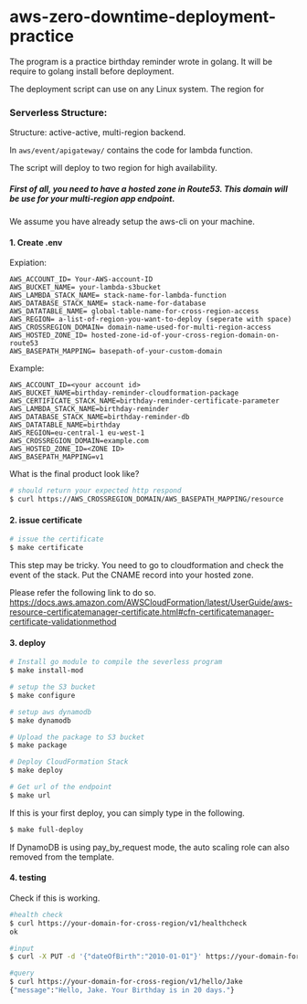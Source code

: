# aws-zero-downtime-deployment-practice
The program is a practice birthday reminder wrote in golang. It will be require to golang install before deployment.

The deployment script can use on any Linux system. The region for 

### Serverless Structure:
Structure: active-active, multi-region backend.

In `aws/event/apigateway/` contains the code for lambda function.

The script will deploy to two region for high availability.  

##### First of all, you need to have a hosted zone in Route53. This domain will be use for your multi-region app endpoint.

We assume you have already setup the aws-cli on your machine.

#### 1. Create .env

Expiation:
```
AWS_ACCOUNT_ID= Your-AWS-account-ID
AWS_BUCKET_NAME= your-lambda-s3bucket
AWS_LAMBDA_STACK_NAME= stack-name-for-lambda-function
AWS_DATABASE_STACK_NAME= stack-name-for-database
AWS_DATATABLE_NAME= global-table-name-for-cross-region-access
AWS_REGION= a-list-of-region-you-want-to-deploy (seperate with space)
AWS_CROSSREGION_DOMAIN= domain-name-used-for-multi-region-access
AWS_HOSTED_ZONE_ID= hosted-zone-id-of-your-cross-region-domain-on-route53
AWS_BASEPATH_MAPPING= basepath-of-your-custom-domain
```

Example:
```
AWS_ACCOUNT_ID=<your account id>
AWS_BUCKET_NAME=birthday-reminder-cloudformation-package
AWS_CERTIFICATE_STACK_NAME=birthday-reminder-certificate-parameter
AWS_LAMBDA_STACK_NAME=birthday-reminder
AWS_DATABASE_STACK_NAME=birthday-reminder-db
AWS_DATATABLE_NAME=birthday
AWS_REGION=eu-central-1 eu-west-1
AWS_CROSSREGION_DOMAIN=example.com
AWS_HOSTED_ZONE_ID=<ZONE ID>
AWS_BASEPATH_MAPPING=v1
```

What is the final product look like?
```bash
# should return your expected http respond
$ curl https://AWS_CROSSREGION_DOMAIN/AWS_BASEPATH_MAPPING/resource
```

#### 2. issue certificate
```bash
# issue the certificate
$ make certificate
```
This step may be tricky. You need to go to cloudformation and check the event of the stack. Put the CNAME record into your hosted zone.

Please refer the following link to do so.
https://docs.aws.amazon.com/AWSCloudFormation/latest/UserGuide/aws-resource-certificatemanager-certificate.html#cfn-certificatemanager-certificate-validationmethod

#### 3. deploy
```bash
# Install go module to compile the severless program
$ make install-mod

# setup the S3 bucket
$ make configure

# setup aws dynamodb
$ make dynamodb

# Upload the package to S3 bucket
$ make package

# Deploy CloudFormation Stack
$ make deploy

# Get url of the endpoint
$ make url
```
If this is your first deploy, you can simply type in the following.
```bash
$ make full-deploy
```

If DynamoDB is using pay_by_request mode, the auto scaling role can also removed from the template.

#### 4. testing
Check if this is working. 
```bash
#health check
$ curl https://your-domain-for-cross-region/v1/healthcheck
ok

#input
$ curl -X PUT -d '{"dateOfBirth":"2010-01-01"}' https://your-domain-for-cross-region/v1/hello/Jake

#query
$ curl https://your-domain-for-cross-region/v1/hello/Jake
{"message":"Hello, Jake. Your Birthday is in 20 days."}
```
